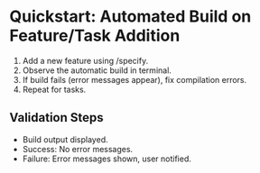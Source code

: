 # Quickstart: Automated Build on Feature/Task Addition

1. Add a new feature using /specify.
2. Observe the automatic build in terminal.
3. If build fails (error messages appear), fix compilation errors.
4. Repeat for tasks.

## Validation Steps
- Build output displayed.
- Success: No error messages.
- Failure: Error messages shown, user notified.
